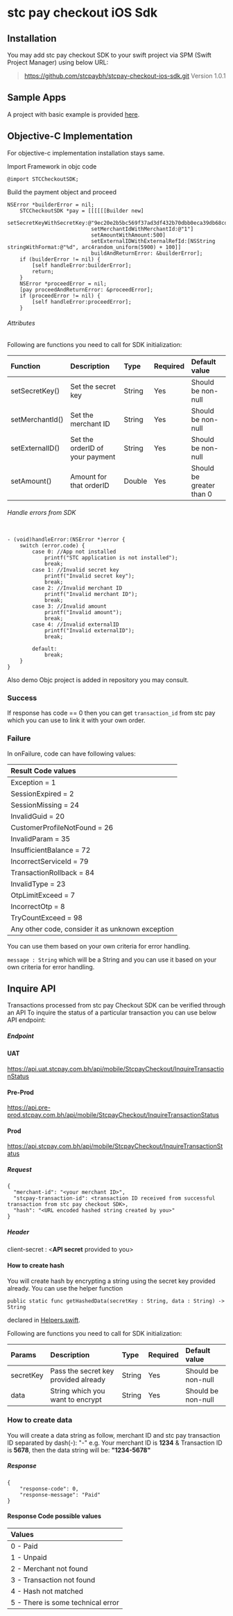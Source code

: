 # stc pay checkout iOS Sdk

## Installation

You may add stc pay checkout SDK to your swift project via SPM (Swift Project Manager) using below URL:

> https://github.com/stcpaybh/stcpay-checkout-ios-sdk.git
> Version 1.0.1

## Sample Apps

A project with basic example is provided [here](https://github.com/stcpaybh/stcpay-checkout-ios-sdk/tree/feature/objc-support/Demo-Objc).

## Objective-C Implementation

For objective-c implementation installation stays same. 

Import Framework in objc code 

`@import STCCheckoutSDK;`

Build the payment object and proceed

```
NSError *builderError = nil;
    STCCheckoutSDK *pay = [[[[[[Builder new]
                           setSecretKeyWithSecretKey:@"9ec20e2b5bc569f37ad3df432b70dbb0eca39db68cd3be63d103f8ce9d1217bcef95d688334de74553f9df0c4e0171cc65f65e94c4beb8a3420cfed31ef2ab50"]
                           setMerchantIdWithMerchantId:@"1"]
                           setAmountWithAmount:500]
                           setExternalIDWithExternalRefId:[NSString stringWithFormat:@"%d", arc4random_uniform(5900) + 100]]
                           buildAndReturnError: &builderError];
    if (builderError != nil) {
        [self handleError:builderError];
        return;
    }
    NSError *proceedError = nil;
    [pay proceedAndReturnError: &proceedError];
    if (proceedError != nil) {
        [self handleError:proceedError];
    }
```

###### Attributes

Following are functions you need to call for SDK initialization:

| Function |  Description | Type | Required | Default value |
|:---|:---|:---|:---|:---|
| setSecretKey() |Set the secret key | String | Yes | Should be non-null |
| setMerchantId() | Set the merchant ID | String| Yes | Should be non-null |
| setExternalID() | Set the orderID of your payment | String | Yes| Should be non-null |
| setAmount() | Amount for that orderID | Double| Yes | Should be greater than 0 |


###### Handle errors from SDK

```

- (void)handleError:(NSError *)error {
    switch (error.code) {
        case 0: //App not installed
            printf("STC application is not installed");
            break;
        case 1: //Invalid secret key
            printf("Invalid secret key");
            break;
        case 2: //Invalid merchant ID
            printf("Invalid merchant ID");
            break;
        case 3: //Invalid amount
            printf("Invalid amount");
            break;
        case 4: //Invalid externalID
            printf("Invalid externalID");
            break;
            
        default:
            break;
    }
}
```  

Also demo Objc project is added in repository you may consult.

### Success

If response has code == 0 then you can get ```transaction_id``` from stc pay which you can use to link it with your own order.

### Failure

In onFailure, code can have following values:

| Result Code values | 
|:---|
|Exception = 1|
|SessionExpired = 2|
|SessionMissing = 24|
|InvalidGuid = 20|
|CustomerProfileNotFound = 26|
|InvalidParam = 35|
|InsufficientBalance = 72|
|IncorrectServiceId = 79|
|TransactionRollback = 84|
|InvalidType = 23|
|OtpLimitExceed = 7|
|IncorrectOtp = 8|
|TryCountExceed = 98|
| Any other code, consider it as unknown exception|

You can use them based on your own criteria for error handling.

```message : String``` which will be a String and you can use it based on your own criteria for error handling.

## Inquire API

Transactions processed from stc pay Checkout SDK can be verified through an API
To inquire the status of a particular transaction you can use below API endpoint:

##### Endpoint
#### UAT
https://api.uat.stcpay.com.bh/api/mobile/StcpayCheckout/InquireTransactionStatus
#### Pre-Prod
https://api.pre-prod.stcpay.com.bh/api/mobile/StcpayCheckout/InquireTransactionStatus
#### Prod
https://api.stcpay.com.bh/api/mobile/StcpayCheckout/InquireTransactionStatus

##### Request

```
{
  "merchant-id": "<your merchant ID>",
  "stcpay-transaction-id": <transaction ID received from successful transaction from stc pay checkout SDK>,
  "hash": "<URL encoded hashed string created by you>"
}
```

##### Header
client-secret : <**API secret** provided to you>

#### How to create hash
You will create hash by encrypting a string using the secret key provided already.
You can use the helper function
```
public static func getHashedData(secretKey : String, data : String) -> String
```
declared in [Helpers.swift](https://github.com/stcpaybh/stcpay-checkout-ios-sdk/blob/feature/objc-support/Sources/STCCheckoutSDK/Helpers.swift).

Following are functions you need to call for SDK initialization:

| Params |  Description | Type | Required | Default value |
|:---|:---|:---|:---|:---|
| secretKey |Pass the secret key provided already | String | Yes | Should be non-null |
| data | String which you want to encrypt | String| Yes | Should be non-null |

### How to create data
You will create a data string as follow, merchant ID and stc pay transaction ID separated by dash(-):
"<merchant-id>-<stcpay-transaction-id>"
e.g. Your merchant ID is **1234** & Transaction ID is **5678**, then the data string will be: **"1234-5678"**

##### Response

```
{
    "response-code": 0,
    "response-message": "Paid"
}
```

#### Response Code possible values

| Values | 
|:---|
|0 - Paid|
|1 - Unpaid|
|2 - Merchant not found|
|3 - Transaction not found|
|4 - Hash not matched|
|5 - There is some technical error|
